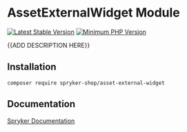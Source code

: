 # AssetExternalWidget Module
[![Latest Stable Version](https://poser.pugx.org/spryker-shop/asset-external-widget/v/stable.svg)](https://packagist.org/packages/spryker-shop/asset-external-widget)
[![Minimum PHP Version](https://img.shields.io/badge/php-%3E%3D%207.2-8892BF.svg)](https://php.net/)

{{ADD DESCRIPTION HERE}}

## Installation

```
composer require spryker-shop/asset-external-widget
```

## Documentation

[Spryker Documentation](https://academy.spryker.com/developing_with_spryker/module_guide/modules.html)
